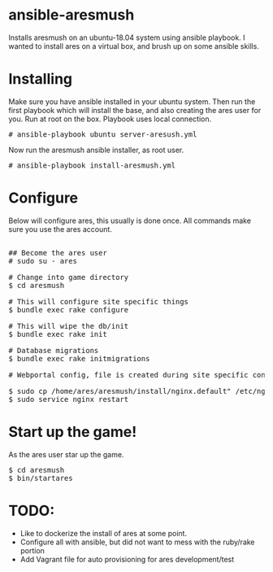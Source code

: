 # ansible-aresmush
Installs aresmush on an ubuntu-18.04 system using ansible playbook. 
I wanted to install ares on a virtual box, and brush up on some
ansible skills.


# Installing
Make sure you have ansible installed in your ubuntu system. 
Then run the first playbook which will install the base, 
and also creating the ares user for you. Run at root on the box.
Playbook uses local connection.

<pre>
# ansible-playbook ubuntu_server-aresush.yml
</pre>

Now run the aresmush ansible installer, as root user.

<pre>
# ansible-playbook install-aresmush.yml
</pre>

# Configure
Below will configure ares, this usually is done once. All commands
make sure you use the ares account. 
<pre>

## Become the ares user
# sudo su - ares

# Change into game directory
$ cd aresmush

# This will configure site specific things
$ bundle exec rake configure

# This will wipe the db/init
$ bundle exec rake init

# Database migrations
$ bundle exec rake initmigrations

# Webportal config, file is created during site specific configuration

$ sudo cp /home/ares/aresmush/install/nginx.default" /etc/nginx/sites-enabled/default
$ sudo service nginx restart
</pre>

# Start up the game!
As the ares user star up the game.

<pre>
$ cd aresmush
$ bin/startares
</pre>

# TODO:
* Like to dockerize the install of ares at some point.
* Configure all with ansible, but did not want to mess with the ruby/rake portion
* Add Vagrant file for auto provisioning for ares development/test